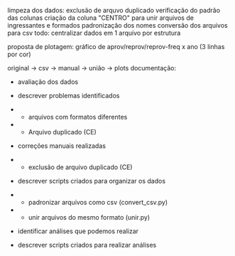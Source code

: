 limpeza dos dados:
exclusão de arquvo duplicado
verificação do padrão das colunas
criação da coluna "CENTRO" para unir arquivos de ingressantes e formados
padronização dos nomes
conversão dos arquivos para csv
todo:
centralizar dados em 1 arquivo por estrutura

proposta de plotagem:
gráfico de aprov/reprov/reprov-freq x ano (3 linhas por cor)


original -> csv -> manual -> união -> plots
documentação:
- avaliação dos dados
- descrever problemas identificados
- - arquivos com formatos diferentes
- - Arquivo duplicado (CE)

- correções manuais realizadas
- - exclusão de arquivo duplicado (CE)

- descrever scripts criados para organizar os dados
- - padronizar arquivos como csv (convert_csv.py)
- - unir arquivos do mesmo formato (unir.py)

- identificar análises que podemos realizar

- descrever scripts criados para realizar análises
